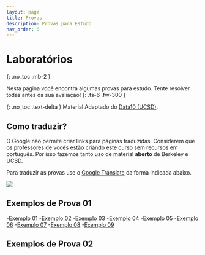 ```yaml
---
layout: page
title: Provas
description: Provas para Estudo
nav_order: 6
---
```


# Laboratórios

{: .no_toc .mb-2 }

Nesta página você encontra algumas provas para estudo.
Tente resolver todas antes da sua avaliação!
{: .fs-6 .fw-300 }

{: .no_toc .text-delta }
Material Adaptado do [Data10 (UCSD)](https://dsc10.com).

## Como traduzir?

O Google não permite criar links para páginas traduzidas.
Considerem que os professores de vocês estão criando este
curso sem recursos em português. Por isso fazemos tanto uso
de material **aberto** de Berkeley e UCSD.

Para traduzir as provas use o [Google
Translate](https://translate.google.com) da forma indicada
abaixo.

![](https://flaviovdf.io/fcd/assets/translate.png)

## Exemplos de Prova 01

-[Exemplo 01](https://practice.dsc10.com/wi24-midterm/index.html)
-[Exemplo 02](https://practice.dsc10.com/fa23-midterm/index.html)
-[Exemplo 03](https://practice.dsc10.com/sp23-midterm/index.html)
-[Exemplo 04](https://practice.dsc10.com/wi23-midterm/index.html)
-[Exemplo 05](https://practice.dsc10.com/fa22-midterm/index.html)
-[Exemplo 06](https://practice.dsc10.com/sp22-midterm/index.html)
-[Exemplo 07](https://practice.dsc10.com/wi22-midterm/index.html)
-[Exemplo 08](https://practice.dsc10.com/wi21-midterm/index.html)
-[Exemplo 09](https://practice.dsc10.com/fa21-midterm/index.html)

## Exemplos de Prova 02
